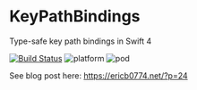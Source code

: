 # KeyPathBindings
Type-safe key path bindings in Swift 4

[![Build Status](https://travis-ci.org/ericb0774/KeyPathBindings.svg?branch=master)](https://travis-ci.org/ericb0774/KeyPathBindings) ![platform](https://img.shields.io/badge/platform-iOS%20%3E%3D%2010.3.1-blue.svg) ![pod](https://img.shields.io/badge/pod-v0.0.1-blue.svg)

See blog post here: https://ericb0774.net/?p=24

